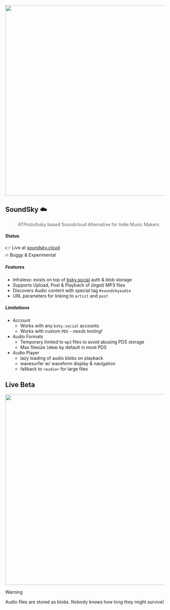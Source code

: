 <a href="https://soundsky.cloud">
  <img src="https://github.com/user-attachments/assets/5435b310-9e43-40e6-b125-2cc071099c30" width="600" >
</a>

## SoundSky ☁️
> ATProto/bsky based Soundcloud Alternative for Indie Music Makers 

#### Status
👉 Live at [soundsky.cloud](https://soundsky.cloud)<br>
🔥 Buggy & Experimental <br>

##### Features
- Infraless: exists on top of [bsky.social](https://bsky.social) auth & blob storage
- Supports Upload, Post & Playback of _(legal)_ MP3 files 
- Discovers Audio content with special tag `#soundskyaudio`
- URL parameters for linking to `artist` and `post`

##### Limitations
- Account
  - Works with any `bsky.social` accounts
  - Works with custom `PDS` - _needs testing!_
- Audio Formats
  - Temporary limited to `mp3` files to avoid abusing PDS storage
  - Max filesize `100mb` by default in most PDS
- Audio Player
  - lazy loading of audio blobs on playback
  - wavesurfer w/ waveform display & navigation
  - fallback to `<audio>` for large files


## Live Beta
<a href="https://soundsky.cloud">
  <img src="https://github.com/user-attachments/assets/f469ba56-8470-4164-8ee6-1f58e99bbd29" width="600" >
</a>


> [!WARNING]
> Audio files are stored as blobs. Nobody knows how long they might survive!
